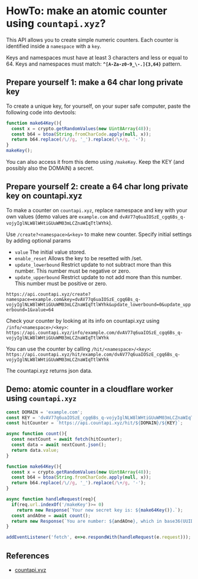 # HowTo: make an atomic counter using `countapi.xyz`?

This API allows you to create simple numeric counters. Each counter is identified inside a `namespace` with a `key`. 

Keys and namespaces must have at least 3 characters and less or equal to 64. Keys and namespaces must match: **`^[A-Za-z0-9_\-.]{3,64}`** pattern.

## Prepare yourself 1: make a 64 char long private key

To create a unique key, for yourself, on your super safe computer, 
   paste the following code into devtools:

```javascript
function make64Key(){
  const x = crypto.getRandomValues(new Uint8Array(48));
  const b64 = btoa(String.fromCharCode.apply(null, x));
  return b64.replace(/\//g, '_').replace(/\+/g, '-');
}
makeKey();
```

You can also access it from this demo using `/makeKey`.
Keep the KEY (and possibly also the DOMAIN) a secret.

## Prepare yourself 2: create a 64 char long private key on countapi.xyz

To make a counter on `countapi.xyz`, replace namespace and key with your own values (demo values are `example.com` and `dvAV77q6uaIOSzE_cgq6Bs_q-vojyIglNLW8lWHtiGUuWM03mLCZnaWIqTtlWYhk`).

Use `/create?<namespace>&<key>` to make new counter.
Specify initial settings by adding optional params
* `value` The initial value stored.
* `enable_reset` Allows the key to be resetted with /set.
* `update_lowerbound` Restrict update to not subtract more than this number. This number must be negative or zero.
* `update_upperbound` Restrict update to not add more than this number. This number must be positive or zero.

`https://api.countapi.xyz/create?namespace=example.com&key=dvAV77q6uaIOSzE_cgq6Bs_q-vojyIglNLW8lWHtiGUuWM03mLCZnaWIqTtlWYhk&update_lowerbound=0&update_upperbound=1&value=64`

Check your counter by looking at its info on countapi.xyz using `/info/<namespace>/<key>`:
`https://api.countapi.xyz/info/example.com/dvAV77q6uaIOSzE_cgq6Bs_q-vojyIglNLW8lWHtiGUuWM03mLCZnaWIqTtlWYhk`

You can use the counter by calling `/hit/<namespace>/<key>`:
`https://api.countapi.xyz/hit/example.com/dvAV77q6uaIOSzE_cgq6Bs_q-vojyIglNLW8lWHtiGUuWM03mLCZnaWIqTtlWYhk`

The countapi.xyz returns json data.

## Demo: atomic counter in a cloudflare worker using `countapi.xyz` 

```javascript
const DOMAIN = 'example.com';
const KEY = 'dvAV77q6uaIOSzE_cgq6Bs_q-vojyIglNLW8lWHtiGUuWM03mLCZnaWIqTtlWYhk';
const hitCounter = `https://api.countapi.xyz/hit/${DOMAIN}/${KEY}`;

async function count(){
  const nextCount = await fetch(hitCounter);
  const data = await nextCount.json();
  return data.value;
}

function make64Key(){
  const x = crypto.getRandomValues(new Uint8Array(48));
  const b64 = btoa(String.fromCharCode.apply(null, x));
  return b64.replace(/\//g, '_').replace(/\+/g, '-');
}

async function handleRequest(req){
  if(req.url.indexOf('/makeKey')>= 0)
    return new Response(`Your new secret key is: ${make64Key()}.`);   
  const andAOne = await count();
  return new Response(`You are number: ${andAOne}, which in base36(UUID) is '${andAOne.toString(36)}'.`); 
}

addEventListener('fetch', e=>e.respondWith(handleRequest(e.request)));
```

## References

* [countapi.xyz](https://countapi.xyz)
